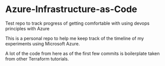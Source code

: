 # Azure-Infrastructure-as-Code
Test repo to track progress of getting comfortable with using devops principles with Azure

This is a personal repo to help me keep track of the timeline of my experiments using Microsoft Azure.

A lot of the code from here as of the first few commits is boilerplate taken from other Terraform tutorials.
